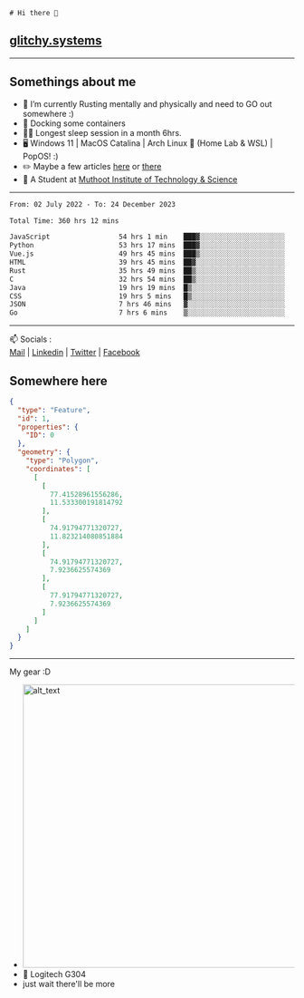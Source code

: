 ```
# Hi there 👋
```
## [glitchy.systems](https://glitchy.systems)
---

## Somethings about me



- 🌱 I’m currently Rusting mentally and physically and need to GO out somewhere :)
- 🐋 Docking some containers
- 😶‍🌫️ Longest sleep session in a month 6hrs.
- 🖥️ Windows 11 | MacOS Catalina | Arch Linux 🦩 (Home Lab & WSL) | PopOS! :)
- ✏️ Maybe a few articles [here](https://medium.com/@advaithnarayanan8) or [there](https://medium.com/@advaithnarayanan8)
- 📑 A Student at [Muthoot Institute of Technology & Science](https://mgmits.ac.in/)



---

<!--START_SECTION:waka-->

```txt
From: 02 July 2022 - To: 24 December 2023

Total Time: 360 hrs 12 mins

JavaScript                 54 hrs 1 min    ███▓░░░░░░░░░░░░░░░░░░░░░   15.00 %
Python                     53 hrs 17 mins  ███▓░░░░░░░░░░░░░░░░░░░░░   14.80 %
Vue.js                     49 hrs 45 mins  ███▒░░░░░░░░░░░░░░░░░░░░░   13.81 %
HTML                       39 hrs 45 mins  ██▓░░░░░░░░░░░░░░░░░░░░░░   11.04 %
Rust                       35 hrs 49 mins  ██▒░░░░░░░░░░░░░░░░░░░░░░   09.95 %
C                          32 hrs 54 mins  ██▒░░░░░░░░░░░░░░░░░░░░░░   09.13 %
Java                       19 hrs 19 mins  █▒░░░░░░░░░░░░░░░░░░░░░░░   05.36 %
CSS                        19 hrs 5 mins   █▒░░░░░░░░░░░░░░░░░░░░░░░   05.30 %
JSON                       7 hrs 46 mins   ▓░░░░░░░░░░░░░░░░░░░░░░░░   02.16 %
Go                         7 hrs 6 mins    ▒░░░░░░░░░░░░░░░░░░░░░░░░   01.97 %
```

<!--END_SECTION:waka-->

---

📫 Socials :<br>
[Mail](mailto:advaithnarayanan8@gmail.com) | [Linkedin](https://www.linkedin.com/in/advaith-narayanan-a72152214/) | [Twitter](https://twitter.com/advaithnarayan) | [Facebook](https://screenmessage.com/qinq)

## Somewhere here

```geojson
{
  "type": "Feature",
  "id": 1,
  "properties": {
    "ID": 0
  },
  "geometry": {
    "type": "Polygon",
    "coordinates": [
      [
        [
          77.41528961556286,
          11.533300191814792
        ],
        [
          74.91794771320727,
          11.823214080851884
        ],
        [
          74.91794771320727,
          7.9236625574369
        ],
        [
          77.91794771320727,
          7.9236625574369
        ]
      ]
    ]
  }
}
```


--- 
My gear :D

- [<img alt="alt_text" width="500px" src="https://valid.x86.fr/cache/banner/xv24bv-6.png" />](https://valid.x86.fr/xv24bv)
- 🐁 Logitech G304
- just wait there'll be more

